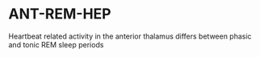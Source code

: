 # ANT-REM-HEP
Heartbeat related activity in the anterior thalamus differs between phasic and tonic  REM sleep periods
